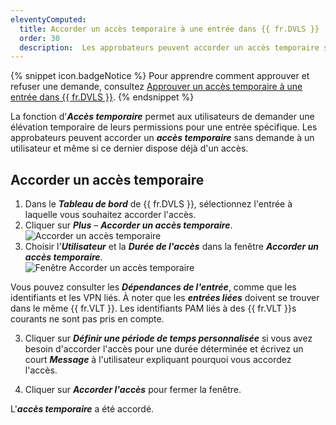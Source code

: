```yaml
---
eleventyComputed:
  title: Accorder un accès temporaire à une entrée dans {{ fr.DVLS }}
  order: 30
  description:  Les approbateurs peuvent accorder un accès temporaire sans demande à un utilisateur et même si ce dernier dispose déjà d'un accès.
---
```

{% snippet icon.badgeNotice %} 
Pour apprendre comment approuver et refuser une demande, consultez [Approuver un accès temporaire à une entrée dans {{ fr.DVLS }}](/fr/server/web-interface/temporary-access/approve-temporary-access/). 
{% endsnippet %}

La fonction d'***Accès temporaire*** permet aux utilisateurs de demander une élévation temporaire de leurs permissions pour une entrée spécifique. Les approbateurs peuvent accorder un ***accès temporaire*** sans demande à un utilisateur et même si ce dernier dispose déjà d'un accès.

## Accorder un accès temporaire

1. Dans le ***Tableau de bord*** de {{ fr.DVLS }}, sélectionnez l'entrée à laquelle vous souhaitez accorder l'accès.  
1. Cliquer sur ***Plus*** – ***Accorder un accès temporaire***.  
![Accorder un accès temporaire](https://cdnweb.devolutions.net/docs/fr/server/ServerOp6019.png)  
1. Choisir l'***Utilisateur*** et la ***Durée de l'accès*** dans la fenêtre ***Accorder un accès temporaire***.  
![Fenêtre Accorder un accès temporaire](https://cdnweb.devolutions.net/docs/fr/server/ServerOp6011.png)  

Vous pouvez consulter les ***Dépendances de l'entrée***, comme que les identifiants et les VPN liés. À noter que les ***entrées liées*** doivent se trouver dans le même {{ fr.VLT }}. Les identifiants PAM liés à des {{ fr.VLT }}s courants ne sont pas pris en compte.
 
 3. Cliquer sur ***Définir une période de temps personnalisée*** si vous avez besoin d'accorder l'accès pour une durée déterminée et écrivez un court ***Message*** à l'utilisateur expliquant pourquoi vous accordez l'accès.  

 1. Cliquer sur ***Accorder l'accès*** pour fermer la fenêtre. 

L'***accès temporaire*** a été accordé.
